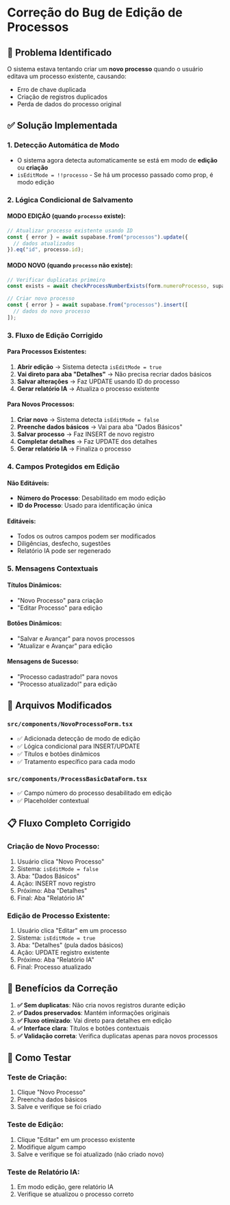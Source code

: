 # Correção do Bug de Edição de Processos

## 🐛 **Problema Identificado**

O sistema estava tentando criar um **novo processo** quando o usuário editava um processo existente, causando:
- Erro de chave duplicada
- Criação de registros duplicados
- Perda de dados do processo original

## ✅ **Solução Implementada**

### 1. **Detecção Automática de Modo**
- O sistema agora detecta automaticamente se está em modo de **edição** ou **criação**
- `isEditMode = !!processo` - Se há um processo passado como prop, é modo edição

### 2. **Lógica Condicional de Salvamento**

#### **MODO EDIÇÃO** (quando `processo` existe):
```javascript
// Atualizar processo existente usando ID
const { error } = await supabase.from("processos").update({
  // dados atualizados
}).eq("id", processo.id);
```

#### **MODO NOVO** (quando `processo` não existe):
```javascript
// Verificar duplicatas primeiro
const exists = await checkProcessNumberExists(form.numeroProcesso, supabase);

// Criar novo processo
const { error } = await supabase.from("processos").insert([
  // dados do novo processo
]);
```

### 3. **Fluxo de Edição Corrigido**

#### **Para Processos Existentes:**
1. **Abrir edição** → Sistema detecta `isEditMode = true`
2. **Vai direto para aba "Detalhes"** → Não precisa recriar dados básicos
3. **Salvar alterações** → Faz UPDATE usando ID do processo
4. **Gerar relatório IA** → Atualiza o processo existente

#### **Para Novos Processos:**
1. **Criar novo** → Sistema detecta `isEditMode = false`
2. **Preenche dados básicos** → Vai para aba "Dados Básicos"
3. **Salvar processo** → Faz INSERT de novo registro
4. **Completar detalhes** → Faz UPDATE dos detalhes
5. **Gerar relatório IA** → Finaliza o processo

### 4. **Campos Protegidos em Edição**

#### **Não Editáveis:**
- **Número do Processo**: Desabilitado em modo edição
- **ID do Processo**: Usado para identificação única

#### **Editáveis:**
- Todos os outros campos podem ser modificados
- Diligências, desfecho, sugestões
- Relatório IA pode ser regenerado

### 5. **Mensagens Contextuais**

#### **Títulos Dinâmicos:**
- "Novo Processo" para criação
- "Editar Processo" para edição

#### **Botões Dinâmicos:**
- "Salvar e Avançar" para novos processos
- "Atualizar e Avançar" para edição

#### **Mensagens de Sucesso:**
- "Processo cadastrado!" para novos
- "Processo atualizado!" para edição

## 🔧 **Arquivos Modificados**

### `src/components/NovoProcessoForm.tsx`
- ✅ Adicionada detecção de modo de edição
- ✅ Lógica condicional para INSERT/UPDATE
- ✅ Títulos e botões dinâmicos
- ✅ Tratamento específico para cada modo

### `src/components/ProcessBasicDataForm.tsx`
- ✅ Campo número do processo desabilitado em edição
- ✅ Placeholder contextual

## 📋 **Fluxo Completo Corrigido**

### **Criação de Novo Processo:**
1. Usuário clica "Novo Processo"
2. Sistema: `isEditMode = false`
3. Aba: "Dados Básicos"
4. Ação: INSERT novo registro
5. Próximo: Aba "Detalhes"
6. Final: Aba "Relatório IA"

### **Edição de Processo Existente:**
1. Usuário clica "Editar" em um processo
2. Sistema: `isEditMode = true`
3. Aba: "Detalhes" (pula dados básicos)
4. Ação: UPDATE registro existente
5. Próximo: Aba "Relatório IA"
6. Final: Processo atualizado

## 🎯 **Benefícios da Correção**

1. **✅ Sem duplicatas**: Não cria novos registros durante edição
2. **✅ Dados preservados**: Mantém informações originais
3. **✅ Fluxo otimizado**: Vai direto para detalhes em edição
4. **✅ Interface clara**: Títulos e botões contextuais
5. **✅ Validação correta**: Verifica duplicatas apenas para novos processos

## 🧪 **Como Testar**

### **Teste de Criação:**
1. Clique "Novo Processo"
2. Preencha dados básicos
3. Salve e verifique se foi criado

### **Teste de Edição:**
1. Clique "Editar" em um processo existente
2. Modifique algum campo
3. Salve e verifique se foi atualizado (não criado novo)

### **Teste de Relatório IA:**
1. Em modo edição, gere relatório IA
2. Verifique se atualizou o processo correto 